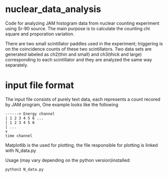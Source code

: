 # nuclear_data_analysis
Code for analyzing JAM histogram data from nuclear counting experiment using Sr-90 source.
The main purpose is to calculate the counting chi square and proporation variation.

There are two small scintillator paddles used in the experiment; triggering is on the coincidence counts of these two scintillators. Two data sets are generated labeled as ch2(thin and small) and ch3(thick and large) corresponding to each scintillator and they are analyzed the same way separately.

# input file format
The input file consists of purely text data, each represents a count recored by JAM program,
One example looks like the following

    ------> Energy channel
    | 1 2 3 4 5 6 ...
    | 1 2 3 4 5 6
    | ...
    ∨
    time channel

Matplotlib is the used for plotting, the file responsible for plotting is linked with N_data.py

Usage (may vary depending on the python version)installed:

    python3 N_data.py


